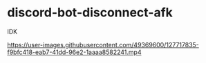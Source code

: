 # discord-bot-disconnect-afk

IDK

https://user-images.githubusercontent.com/49369600/127717835-f9bfc418-eab7-41dd-96e2-1aaaa8582241.mp4
